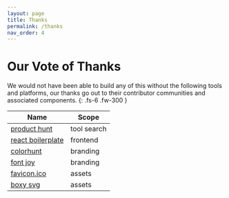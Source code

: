 ```yaml
---
layout: page
title: Thanks
permalink: /thanks
nav_order: 4
---
```

# Our Vote of Thanks
We would not have been able to build any of this without the following tools and platforms, our thanks go out to their contributor communities and associated components.
{: .fs-6 .fw-300 }

Name | Scope 
-----|-------
[product hunt](https://www.producthunt.com/) | tool search
[react boilerplate](https://www.reactboilerplate.com/) | frontend
[colorhunt](https://colorhunt.co/) | branding
[font joy](https://fontjoy.com) | branding
[favicon.ico](https://favicon.io) | assets
[boxy svg](https://boxy-svg.com/) | assets
